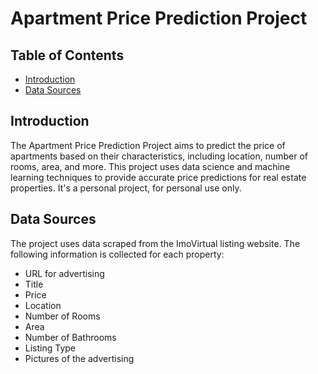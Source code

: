 # Apartment Price Prediction Project

## Table of Contents

- [Introduction](#introduction)
- [Data Sources](#data-sources)

## Introduction

The Apartment Price Prediction Project aims to predict the price of apartments based on their characteristics, including location, number of rooms, area, and more. This project uses data science and machine learning techniques to provide accurate price predictions for real estate properties. It's a personal project, for personal use only.

## Data Sources

The project uses data scraped from the ImoVirtual listing website. The following information is collected for each property:

- URL for advertising
- Title
- Price
- Location
- Number of Rooms
- Area
- Number of Bathrooms
- Listing Type
- Pictures of the advertising
